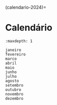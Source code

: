 (calendario-2024)=

# Calendário

```{toctree}
:maxdepth: 1

janeiro
fevereiro
marco
abril
maio
junho
julho
agosto
setembro
outubro
novembro
dezembro
```
